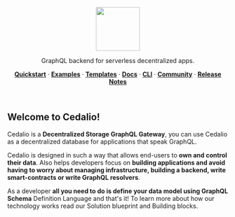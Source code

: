 <p align="center">
<a href="https://cedalio.com">
    <img src="https://cedalio.notion.site/image/https%3A%2F%2Fs3-us-west-2.amazonaws.com%2Fsecure.notion-static.com%2F9a99bc27-72eb-4790-8eae-84a1ce2710f6%2FCedalio_Iso_-_Rounded.png?id=0525abd7-acfb-4621-9d98-d706c5cc47cb&table=block&spaceId=709e6015-171d-448c-87e0-279a60f5c6c8&width=800&userId=&cache=v2" height="100">
</a>
</p>
<p align="center">
  GraphQL backend for serverless decentralized apps.
</p>
<p align="center">
  <a href="https://docs.cedalio.com/introduction/getting-started"><strong>Quickstart</strong></a> ·
  <a href="https://cedalio.com/examples.html"><strong>Examples</strong></a> ·
  <a href="https://cedalio.com/on-boarding.html?email=guest@github.com"><strong>Templates</strong></a> ·
  <a href="https://docs.cedalio.com/"><strong>Docs</strong></a> ·
  <a href="https://docs.cedalio.com/introduction/getting-started/download-the-cli"><strong>CLI</strong></a> ·
  <a href="https://discord.gg/kSdhmb9UUT"><strong>Community</strong></a> ·
  <a href="https://docs.cedalio.com/technology/release-notes"><strong>Release Notes</strong></a>
</p>
<br/>

## Welcome to Cedalio!
Cedalio is a <strong>Decentralized Storage GraphQL Gateway</strong>, you can use Cedalio as a decentralized database for applications that speak GraphQL. 

Cedalio is designed in such a way that allows end-users to <strong>own and control their data</strong>. Also helps developers focus on <strong>building applications and avoid having to worry about managing infrastructure, building a backend, write smart-contracts or write GraphQL resolvers</strong>. 

As a developer <strong>all you need to do is define your data model using GraphQL Schema</strong> Definition Language and that's it! To learn more about how our technology works read our Solution blueprint and Building blocks.
